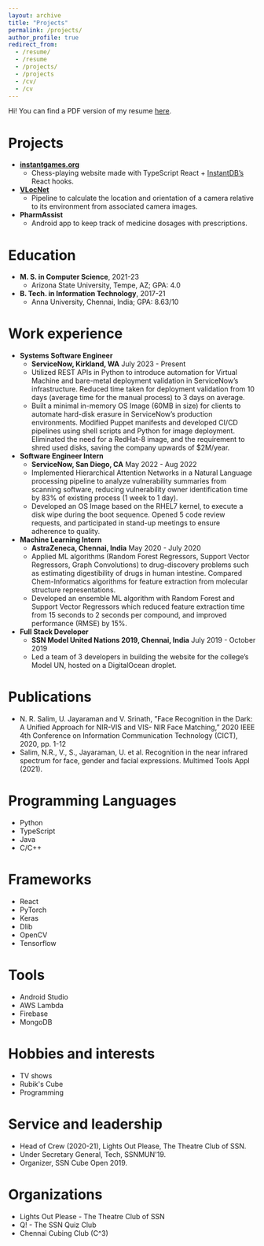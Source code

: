 ```yaml
---
layout: archive
title: "Projects"
permalink: /projects/
author_profile: true
redirect_from:
  - /resume/
  - /resume
  - /projects/
  - /projects
  - /cv/
  - /cv
---
```


Hi! 
You can find a PDF version of my resume [here](https://drive.google.com/file/d/1415zIFQ8Ky8bitb80HHDuMJTB3UBqIya/view?usp=sharing).

Projects
======
* <strong>[instantgames.org](https://instantgames.org/)</strong>
    * Chess-playing website made with TypeScript React + [InstantDB’s](https://www.instantdb.com/) React hooks.
* <strong>[VLocNet](https://github.com/srinathvrao/VLocNet)</strong>
    * Pipeline to calculate the location and orientation of a camera relative to its environment from associated camera images.
* <strong>PharmAssist</strong>
    * Android app to keep track of medicine dosages with prescriptions.

Education
======
* <strong>M. S. in Computer Science</strong>, 2021-23 
    * Arizona State University, Tempe, AZ; GPA: 4.0
* <strong>B. Tech. in Information Technology</strong>, 2017-21
    * Anna University, Chennai, India; GPA: 8.63/10

Work experience
======
* <strong>Systems Software Engineer</strong>
    * <strong>ServiceNow, Kirkland, WA</strong> July 2023 - Present
    * Utilized REST APIs in Python to introduce automation for Virtual Machine and bare-metal deployment validation in ServiceNow’s infrastructure. Reduced time taken for deployment validation from 10 days (average time for the manual process) to 3 days on average.
    * Built a minimal in-memory OS Image (60MB in size) for clients to automate hard-disk erasure in ServiceNow’s production environments. Modified Puppet manifests and developed CI/CD pipelines using shell scripts and Python for image deployment. Eliminated the need for a RedHat-8 image, and the requirement to shred used disks, saving the company upwards of $2M/year.
* <strong>Software Engineer Intern</strong>
    * <strong>ServiceNow, San Diego, CA</strong> May 2022 - Aug 2022
    * Implemented Hierarchical Attention Networks in a Natural Language processing pipeline to analyze vulnerability summaries from scanning software, reducing vulnerability owner identification time by 83% of existing process (1 week to 1 day).
    * Developed an OS Image based on the RHEL7 kernel, to execute a disk wipe during the boot sequence. Opened 5 code review requests, and participated in stand-up meetings to ensure adherence to quality.
* <strong>Machine Learning Intern</strong>
    * <strong>AstraZeneca, Chennai, India</strong> May 2020 - July 2020
    * Applied ML algorithms (Random Forest Regressors, Support Vector Regressors, Graph Convolutions) to drug-discovery problems such as estimating digestibility of drugs in human intestine. Compared Chem-Informatics algorithms for feature extraction from molecular structure representations. 
    * Developed an ensemble ML algorithm with Random Forest and Support Vector Regressors which reduced feature extraction time from 15 seconds to 2 seconds per compound, and improved performance (RMSE) by 15%.
* <strong>Full Stack Developer</strong>
    * <strong>SSN Model United Nations 2019, Chennai, India</strong> July 2019 - October 2019
    * Led a team of 3 developers in building the website for the college’s Model UN, hosted on a DigitalOcean droplet.

Publications
======
* N. R. Salim, U. Jayaraman and V. Srinath, ”Face Recognition in the Dark: A Unified Approach for NIR-VIS and VIS- NIR Face Matching,” 2020 IEEE 4th Conference on Information Communication Technology (CICT), 2020, pp. 1-12
* Salim, N.R., V., S., Jayaraman, U. et al. Recognition in the near infrared spectrum for face, gender and facial expressions. Multimed Tools Appl (2021).

Programming Languages
======
* Python
* TypeScript
* Java
* C/C++

Frameworks
======
* React
* PyTorch
* Keras
* Dlib
* OpenCV
* Tensorflow

Tools
======
* Android Studio
* AWS Lambda
* Firebase
* MongoDB

Hobbies and interests
======
* TV shows
* Rubik's Cube
* Programming

Service and leadership
======
* Head of Crew (2020-21), Lights Out Please, The Theatre Club of SSN.
* Under Secretary General, Tech, SSNMUN'19.
* Organizer, SSN Cube Open 2019.

Organizations
======
* Lights Out Please - The Theatre Club of SSN
* Q! - The SSN Quiz Club
* Chennai Cubing Club (C^3)
